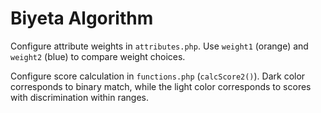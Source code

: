 Biyeta Algorithm
================

Configure attribute weights in `attributes.php`. Use `weight1` (orange) and `weight2` (blue) to compare weight choices.

Configure score calculation in `functions.php` (`calcScore2()`). Dark color corresponds to binary match, while the light color corresponds to scores with discrimination within ranges.
